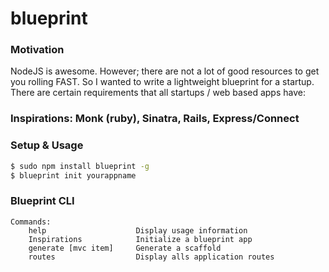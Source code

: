 
blueprint
=========

### Motivation

  NodeJS is awesome. However; there are not a lot of good resources to get you rolling FAST.
  So I wanted to write a lightweight blueprint for a startup. There are certain requirements 
  that all startups / web based apps have:

### Inspirations: Monk (ruby), Sinatra, Rails, Express/Connect

### Setup & Usage

```bash
$ sudo npm install blueprint -g
$ blueprint init yourappname
```

### Blueprint CLI

	Commands:
   		help             		Display usage information
      	Inspirations			Initialize a blueprint app
      	generate [mvc item]		Generate a scaffold
      	routes 					Display alls application routes

